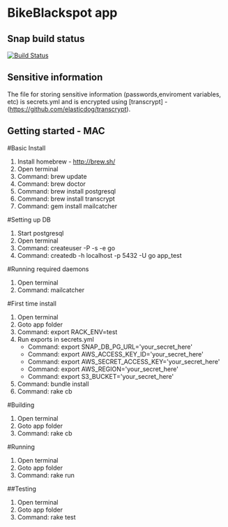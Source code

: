 # BikeBlackspot app

## Snap build status
[![Build Status](https://snap-ci.com/z7lcGNV4bQa9IfbBPAH7m3nBVAcgdY7P-J9lkQQYqr8/build_image)](https://snap-ci.com/ThoughtWorksInc/bike-black-spot/branch/master)

## Sensitive information
The file for storing sensitive information (passwords,enviroment variables, etc) is secrets.yml and is encrypted using [transcrypt] - (https://github.com/elasticdog/transcrypt).

## Getting started - MAC
#Basic Install
1. Install homebrew - http://brew.sh/
2. Open terminal
3. Command: brew update
4. Command: brew doctor
5. Command: brew install postgresql
6. Command: brew install transcrypt
7. Command: gem install mailcatcher

#Setting up DB
1. Start postgresql
2. Open terminal
3. Command: createuser -P -s -e go
4. Command: createdb -h localhost -p 5432 -U go app_test

#Running required daemons
1. Open terminal
2. Command: mailcatcher

#First time install
1. Open terminal
2. Goto app folder
3. Command: export RACK_ENV=test
4. Run exports in secrets.yml
    - Command: export SNAP_DB_PG_URL='your_secret_here'
    - Command: export AWS_ACCESS_KEY_ID='your_secret_here'
    - Command: export AWS_SECRET_ACCESS_KEY='your_secret_here'
    - Command: export AWS_REGION='your_secret_here'
    - Command: export S3_BUCKET='your_secret_here'
5. Command: bundle install
6. Command: rake cb

#Building
1. Open terminal
2. Goto app folder
3. Command: rake cb

#Running
1. Open terminal
2. Goto app folder
3. Command: rake run

##Testing
1. Open terminal
2. Goto app folder
3. Command: rake test
